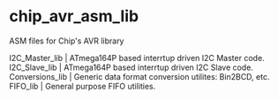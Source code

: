 chip_avr_asm_lib
================

ASM files for Chip's AVR library

I2C_Master_lib | ATmega164P based interrtup driven I2C Master code.  
I2C_Slave_lib | ATmega164P based interrtup driven I2C Slave code.  
Conversions_lib | Generic data format conversion utilites: Bin2BCD, etc.  
FIFO_lib | General purpose FIFO utilities.
